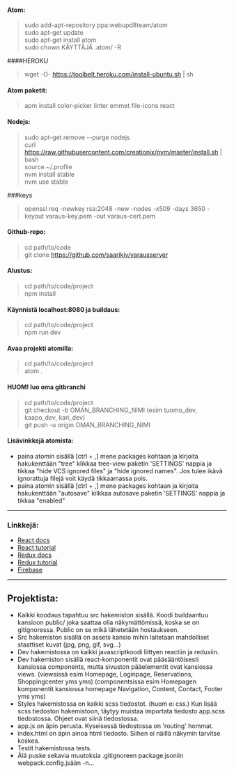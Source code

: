 #### Atom:
>
> sudo add-apt-repository ppa:webupd8team/atom <br>
> sudo apt-get update <br>
> sudo apt-get install atom <br>
> sudo chown KÄYTTÄJÄ .atom/ -R

####HEROKU
> wget -O- https://toolbelt.heroku.com/install-ubuntu.sh | sh

#### Atom paketit:
> apm install color-picker linter emmet file-icons react

#### Nodejs:
> sudo apt-get remove --purge nodejs <br>
> curl https://raw.githubusercontent.com/creationix/nvm/master/install.sh | bash <br>
> source ~/.profile <br>
> nvm install stable <br>
> nvm use stable

###keys
> openssl req -newkey rsa:2048 -new -nodes -x509 -days 3650 -keyout varaus-key.pem -out varaus-cert.pem

#### Github-repo:
> cd path/to/code <br>
> git clone https://github.com/saarikiv/varausserver

#### Alustus:
> cd path/to/code/project <br>
> npm install

#### Käynnistä localhost:8080 ja buildaus:
> cd path/to/code/project <br>
> npm run dev

#### Avaa projekti atomilla:
> cd path/to/code/project <br>
> atom .


#### HUOM! luo oma gitbranchi
> cd path/to/code/project <br>
> git checkout -b OMAN_BRANCHING_NIMI (esim tuomo_dev, kaapo_dev, kari_dev) <br>
> git push -u origin OMAN_BRANCHING_NIMI

#### Lisävinkkejä atomista:
- paina atomin sisällä [ctrl + ,] mene packages kohtaan ja kirjoita hakukenttään "tree" klikkaa tree-view paketin 'SETTINGS' nappia ja tikkaa "hide VCS ignored files" ja "hide ignored names". Jos tulee ikävä ignorattuja filejä voit käydä tikkaamassa pois.
- paina atomin sisällä [ctrl + ,] mene packages kohtaan ja kirjoita hakukenttään "autosave" kilkkaa autosave paketin 'SETTINGS' nappia ja tikkaa "enabled"

********************************************************************************
### Linkkejä:
- [React docs](https://facebook.github.io/react/docs/getting-started.html)
- [React tutorial](https://www.youtube.com/watch?v=MhkGQAoc7bc&list=PLoYCgNOIyGABj2GQSlDRjgvXtqfDxKm5b)
- [Redux docs](http://redux.js.org/)
- [Redux tutorial](https://egghead.io/lessons/javascript-redux-the-single-immutable-state-tree)
- [Firebase](https://console.firebase.google.com/)

********************************************************************************

## Projektista:
- Kaikki koodaus tapahtuu src hakemiston sisällä. Koodi buildaantuu kansioon public/ joka saattaa olla näkymättömissä, koska se on gitignoressa. Public on se mikä lähetetään hostaukseen.
- Src hakemiston sisällä on assets kansio mihin laitetaan mahdolliset staattiset kuvat (jpg, png, gif, svg...)
- Dev hakemistossa on kaikki javascriptkoodi liittyen reactiin ja reduxiin.
- Dev hakemiston sisällä react-komponentit ovat pääsääntöisesti kansiossa components, mutta sivuston pääelementit ovat kansiossa views. (viewsissä esim Homepage, Loginpage, Reservations, Shoppingcenter yms yms) (componentsissa esim Homepagen komponentit kansiossa homepage Navigation, Content, Contact, Footer yms yms)
- Styles hakemistossa on kaikki scss tiedostot. (huom ei css.) Kun lisää scss tiedoston hakemistoon, täytyy muistaa importata tiedosto app.scss tiedostossa. Ohjeet ovat siinä tiedostossa.
- app.js on äpin perusta. Kyseisessä tiedostossa on 'routing' hommat.
- index.html on äpin ainoa html tiedosto. Siihen ei näillä näkymin tarvitse koskea.
- Testit hakemistossa tests.
- Älä puske sekavia muutoksia .gitignoreen package.jsoniin webpack.config.jsään
-n...
